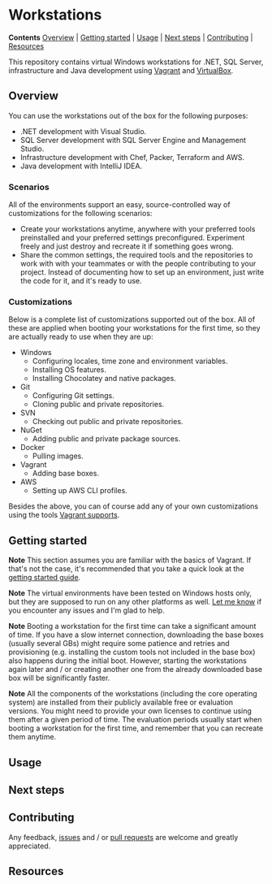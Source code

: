# Workstations

**Contents** [Overview] | [Getting started] | [Usage] | [Next steps] | [Contributing] | [Resources]  

This repository contains virtual Windows workstations for .NET, SQL Server, infrastructure and Java development using [Vagrant] and [VirtualBox].

[Vagrant]: https://www.vagrantup.com/
[VirtualBox]: https://www.virtualbox.org/

## Overview

You can use the workstations out of the box for the following purposes:

* .NET development with Visual Studio.
* SQL Server development with SQL Server Engine and Management Studio.
* Infrastructure development with Chef, Packer, Terraform and AWS.
* Java development with IntelliJ IDEA.

[Overview]: #overview

### Scenarios

All of the environments support an easy, source-controlled way of customizations for the following scenarios:

* Create your workstations anytime, anywhere with your preferred tools preinstalled and your preferred settings preconfigured. Experiment freely and just destroy and recreate it if something goes wrong.
* Share the common settings, the required tools and the repositories to work with with your teammates or with the people contributing to your project. Instead of documenting how to set up an environment, just write the code for it, and it's ready to use.

### Customizations

Below is a complete list of customizations supported out of the box. All of these are applied when booting your workstations for the first time, so they are actually ready to use when they are up:

* Windows
  * Configuring locales, time zone and environment variables.
  * Installing OS features.
  * Installing Chocolatey and native packages.
* Git
  * Configuring Git settings.
  * Cloning public and private repositories.
* SVN
  * Checking out public and private repositories.
* NuGet
  * Adding public and private package sources.
* Docker
  * Pulling images.
* Vagrant
  * Adding base boxes.
* AWS
  * Setting up AWS CLI profiles.

Besides the above, you can of course add any of your own customizations using the tools [Vagrant supports][VagrantProvisioning].

[VagrantProvisioning]: https://www.vagrantup.com/docs/provisioning/

## Getting started

**Note** This section assumes you are familiar with the basics of Vagrant. If that's not the case, it's recommended that you take a quick look at the [getting started guide][VagrantGettingStarted].  

**Note** The virtual environments have been tested on Windows hosts only, but they are supposed to run on any other platforms as well. [Let me know][Contributing] if you encounter any issues and I'm glad to help.  

**Note** Booting a workstation for the first time can take a significant amount of time. If you have a slow internet connection, downloading the base boxes (usually several GBs) might require some patience and retries and provisioning (e.g. installing the custom tools not included in the base box) also happens during the initial boot. However, starting the workstations again later and / or creating another one from the already downloaded base box will be significantly faster.  

**Note** All the components of the workstations (including the core operating system) are installed from their publicly available free or evaluation versions. You might need to provide your own licenses to continue using them after a given period of time. The evaluation periods usually start when booting a workstation for the first time, and remember that you can recreate them anytime.  

[Getting started]: #getting-started
[VagrantGettingStarted]: https://www.vagrantup.com/intro/getting-started/index.html

## Usage

[Usage]: #usage

## Next steps

[Next steps]: #next-steps

## Contributing

Any feedback, [issues] and / or [pull requests] are welcome and greatly appreciated.

[Contributing]: #contributing
[Issues]: https://github.com/gusztavvargadr/workstations/issues
[Pull requests]: https://github.com/gusztavvargadr/workstations/pulls

## Resources

[Resources]: #resources

<!--
TODO: install
TODO: home var
TODO: reference packer boxes
-->
